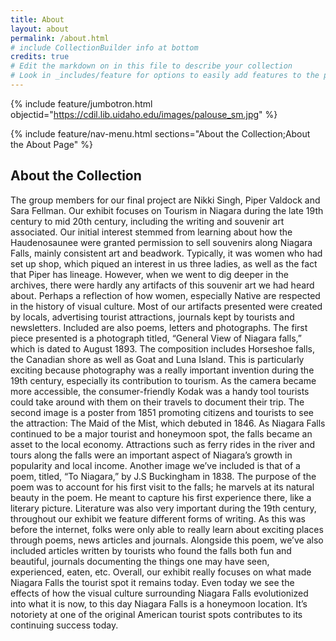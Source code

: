 ```yaml
---
title: About
layout: about
permalink: /about.html
# include CollectionBuilder info at bottom
credits: true
# Edit the markdown on in this file to describe your collection
# Look in _includes/feature for options to easily add features to the page
---
```


{% include feature/jumbotron.html objectid="https://cdil.lib.uidaho.edu/images/palouse_sm.jpg" %}

{% include feature/nav-menu.html sections="About the Collection;About the About Page" %}

## About the Collection

  The group members for our final project are Nikki Singh, Piper Valdock and Sara Fellman. Our exhibit focuses on Tourism in Niagara during the late 19th century to mid 20th century, including the writing and souvenir art associated. Our initial interest stemmed from learning about how the Haudenosaunee were granted permission to sell souvenirs along Niagara Falls, mainly consistent art and beadwork. Typically, it was women who had set up shop, which piqued an interest in us three ladies, as well as the fact that Piper has lineage. However, when we went to dig deeper in the archives, there were hardly any artifacts of this souvenir art we had heard about. Perhaps a reflection of how women, especially Native are respected in the history of visual culture. Most of our artifacts presented were created by locals, advertising tourist attractions, journals kept by tourists and newsletters. Included are also poems, letters and photographs.
  The first piece presented is a photograph titled, “General View of Niagara falls,” which is dated to August 1893. The composition includes Horseshoe falls, the Canadian shore as well as Goat and Luna Island. This is particularly exciting because photography was a really important invention during the 19th century, especially its contribution to tourism. As the camera became more accessible, the consumer-friendly Kodak was a handy tool tourists could take around with them on their travels to document their trip.
  The second image is a poster from 1851 promoting citizens and tourists to see the attraction: The Maid of the Mist, which debuted in 1846. As Niagara Falls continued to be a major tourist and honeymoon spot, the falls became an asset to the local economy. Attractions such as ferry rides in the river and tours along the falls were an important aspect of Niagara’s growth in popularity and local income.
  Another image we’ve included is that of a poem, titled, “To Niagara,” by J.S Buckingham in 1838. The purpose of the poem was to account for his first visit to the falls; he marvels at its natural beauty in the poem. He meant to capture his first experience there, like a literary picture. Literature was also very important during the 19th century, throughout our exhibit we feature different forms of writing. As this was before the internet, folks were only able to really learn about exciting places through poems, news articles and journals. Alongside this poem, we’ve also included articles written by tourists who found the falls both fun and beautiful, journals documenting the things one may have seen, experienced, eaten, etc. 
  Overall, our exhibit really focuses on what made Niagara Falls the tourist spot it remains today. Even today we see the effects of how the visual culture surrounding Niagara Falls evolutionized into what it is now, to this day Niagara Falls is a honeymoon location. It’s notoriety at one of the original American tourist spots contributes to its continuing success today.


